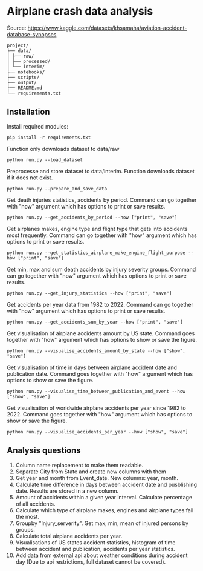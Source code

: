 # Airplane crash data analysis

Source: https://www.kaggle.com/datasets/khsamaha/aviation-accident-database-synopses

```
project/
├── data/
│ ├── raw/
│ ├── processed/
│ └── interim/
├── notebooks/
├── scripts/
├── output/
├── README.md
└── requirements.txt
```
## Installation

Install required modules:
```
pip install -r requirements.txt
```

Function only downloads dataset to data/raw
```
python run.py --load_dataset
```
Preprocesse and store dataset to data/interim. Function downloads dataset if it does not exist.
```
python run.py --prepare_and_save_data
```
Get death injuries statistics, accidents by period. Command can go together with "how" argument which has options to print or save results.
```
python run.py --get_accidents_by_period --how ["print", "save"]
```
Get airplanes makes, engine type and flight type that gets into accidents most frequently. Command can go together with "how" argument which has options to print or save results.
```
python run.py --get_statistics_airplane_make_engine_flight_purpose --how ["print", "save"]
```
Get min, max and sum death accidents by injury severity groups. Command can go together with "how" argument which has options to print or save results.
```
python run.py --get_injury_statistics --how ["print", "save"]
```
Get accidents per year data from 1982 to 2022. Command can go together with "how" argument which has options to print or save results.
```
python run.py --get_accidents_sum_by_year --how ["print", "save"]
```
Get visualisation of airplane accidents amount by US state. Command goes together with "how" argument which has options to show or save the figure.
```
python run.py --visualise_accidents_amount_by_state --how ["show", "save"]
```
Get visualisation of time in days between airplane accident date and publication date. Command goes together with "how" argument which has options to show or save the figure.
```
python run.py --visualise_time_between_publication_and_event --how ["show", "save"]
```
Get visualisation of worldwide airplane accidents per year since 1982 to 2022. Command goes together with "how" argument which has options to show or save the figure.
```
python run.py --visualise_accidents_per_year --how ["show", "save"]
```
## Analysis questions

1. Column name replacement to make them readable.
2. Separate City from State and create new columns with them
3. Get year and month from Event_date. New columns: year, month.
4. Calculate time difference in days between accident date and pusblishing date. Results are stored in a new column.
5. Amount of accidents within a given year interval. Calculate percentage of all accidents.
6. Calculate which type of airplane makes, engines and airplane types fail the most.
7. Groupby "Injury_serverity". Get max, min, mean of injured persons by groups.
8. Calculate total airplane accidents per year.
9. Visualisations of US states accident statistics, histogram of time between accident and publication, accidents per year statistics.
10. Add data from external api about weather conditions during accident day (Due to api restrictions, full dataset cannot be covered).
